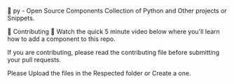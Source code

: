 💜 py - Open Source Components
Collection of Python and Other projects or Snippets.

🤲 Contributing
🍿  Watch the quick 5 minute video below where you'll learn how to add a component to this repo.



If you are contributing, please read the contributing file before submitting your pull requests.

Please Upload the files in the Respected folder or Create a one.
